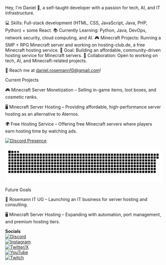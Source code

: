 Hey, I'm Daniel 👋, a self-taught developer with a passion for tech, AI, and IT infrastructure.

💻 Skills: Full-stack development (HTML, CSS, JavaScript, Java, PHP, Python) + some React.
📚 Currently Learning: Python, Java, DevOps, network security, cloud computing, and AI.
🎮 Minecraft Projects: Running a SMP + RPG Minecraft server and working on hosting-club.de, a free Minecraft hosting service.
🚀 Goal: Building an affordable, community-driven hosting service for Minecraft servers.
🤝 Collaboration: Open to working on tech, AI, and Minecraft-related projects.

📧 Reach me at daniel.rosemann10@gmail.com!

Current Projects

🎮 Minecraft Server Monetization – Selling in-game items, loot boxes, and cosmetic ranks.

🖥️ Minecraft Server Hosting – Providing affordable, high-performance server hosting as an alternative to Aternos.

🌍 Free Hosting Service – Offering free Minecraft servers where players earn hosting time by watching ads.

[![Discord Presence](https://lanyard.cnrad.dev/api/1213567076997009421)](https://discord.com/users/1213567076997009421)

<picture>  
  <source media="(prefers-color-scheme: dark)" srcset="https://raw.githubusercontent.com/damianschoenberger/damianschoenberger/output/github-snake-dark.svg" />  
  <source media="(prefers-color-scheme: light)" srcset="https://raw.githubusercontent.com/damianschoenberger/damianschoenberger/output/github-snake.svg" />  
  <img alt="github-snake" src="https://raw.githubusercontent.com/damianschoenberger/damianschoenberger/output/github-snake.svg" />  
</picture>

Future Goals

🏢 Rosemann IT UG – Launching an IT business for server hosting and consulting.

🖥️ Minecraft Server Hosting – Expanding with automation, port management, and premium hosting tiers.

**Socials**  
[![Discord](https://img.shields.io/badge/profile-%234953c9.svg?style=for-the-badge&logo=discord&logoColor=white)](https://discord.com/users/1213567076997009421)   
[![Instagram](https://img.shields.io/badge/instagram-%23E4405F.svg?style=for-the-badge&logo=instagram&logoColor=white)](https://instagram.com/daaanieltv)  
[![Twitter/X](https://img.shields.io/badge/twitter-%23000000.svg?style=for-the-badge&logo=x&logoColor=white)](https://x.com/DaaaaanielTV)  
[![YouTube](https://img.shields.io/badge/youtube-%23FF0000.svg?style=for-the-badge&logo=youtube&logoColor=white)](https://www.youtube.com/@TechInsightsDE)  
[![Twitch](https://img.shields.io/badge/twitch-%239146FF.svg?style=for-the-badge&logo=twitch&logoColor=white)](https://twitch.tv/daaanieltv)
